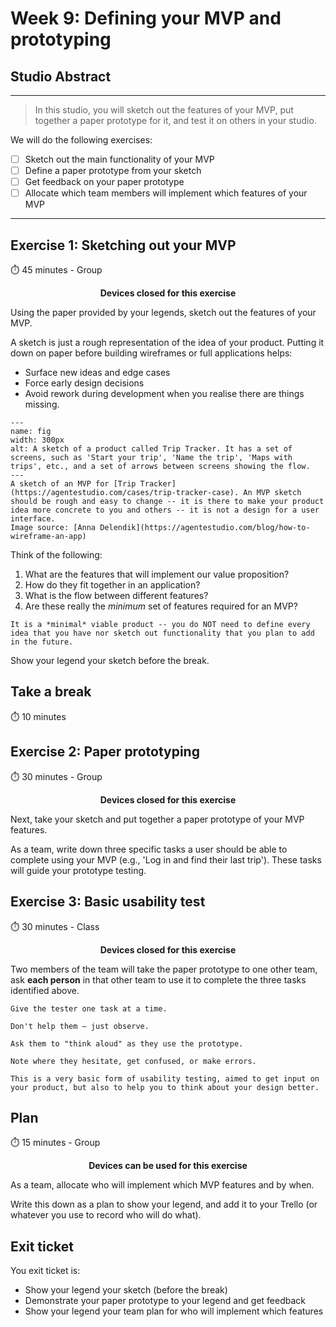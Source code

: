 # Week 9: Defining your MVP and prototyping

## Studio Abstract
---

> In this studio, you will sketch out the features of your MVP, put together a paper prototype for it, and test it on others in your studio.

We will do the following  exercises:

- [ ]  Sketch out the main functionality of your MVP
- [ ]  Define a paper prototype from your sketch
- [ ]  Get feedback on your paper prototype
- [ ]  Allocate which team members will implement which features of your MVP
---



## Exercise 1: Sketching out your MVP

⏱️ 45 minutes - Group

<p style="text-align:center; font-weight:bold;"> Devices closed for this exercise </p> 

Using the paper provided by your legends, sketch out the features of your MVP. 

A sketch is just  a rough representation of the idea of your product. Putting it down on paper before building wireframes or full applications helps:
* Surface new ideas and edge cases
* Force early design decisions
* Avoid rework during development when you realise there are things missing.


```{figure} ./figs/sketch_of_MVP.jpg
---
name: fig
width: 300px
alt: A sketch of a product called Trip Tracker. It has a set of screens, such as 'Start your trip', 'Name the trip', 'Maps with trips', etc., and a set of arrows between screens showing the flow.
---
A sketch of an MVP for [Trip Tracker](https://agentestudio.com/cases/trip-tracker-case). An MVP sketch should be rough and easy to change -- it is there to make your product idea more concrete to you and others -- it is not a design for a user interface. 
Image source: [Anna Delendik](https://agentestudio.com/blog/how-to-wireframe-an-app) 
```


Think of the following:
1. What are the features that will implement our value proposition?
2. How do they fit together in an application?
3. What is the flow between different features?
4. Are these really the *minimum* set of features required for an MVP?

```{note}
It is a *minimal* viable product -- you do NOT need to define every idea that you have nor sketch out functionality that you plan to add in the future.
```

Show your legend your sketch before the break.

## Take a break

⏱️ 10 minutes

## Exercise 2: Paper prototyping

⏱️ 30 minutes - Group

<p style="text-align:center; font-weight:bold;"> Devices closed for this exercise </p> 

Next, take your sketch and put together a paper prototype of your MVP features.

As a team, write down three specific tasks a user should be able to complete using your MVP (e.g., 'Log in and find their last trip'). These tasks will guide your prototype testing.

## Exercise 3: Basic usability test

⏱️ 30 minutes - Class

<p style="text-align:center; font-weight:bold;"> Devices closed for this exercise </p> 

Two members of the team will take the paper prototype to one other team, ask **each person** in that other team  to use it to complete the three tasks identified above.

```{tip}
Give the tester one task at a time.

Don't help them — just observe.

Ask them to "think aloud" as they use the prototype.

Note where they hesitate, get confused, or make errors.
```

```{note}
This is a very basic form of usability testing, aimed to get input on your product, but also to help you to think about your design better.
```

## Plan

⏱️ 15 minutes - Group

<p style="text-align:center; font-weight:bold;"> Devices can be used for this exercise </p> 

As a team, allocate who will implement which MVP features and by when. 

Write this down as a plan to show your legend, and add it to your Trello (or whatever you use to record who will do what).

## Exit ticket

You exit ticket is:
*  Show your legend your sketch (before the break)
*  Demonstrate your paper prototype to your legend and get feedback
*  Show your legend your team plan for who will implement which features